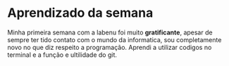# Aprendizado da semana
Minha primeira semana com a labenu foi muito **gratificante**, apesar de sempre ter tido contato com o mundo da informatica, sou completamente novo no que diz respeito a programação.
Aprendi a utilizar codigos no terminal  e a função e ultilidade do git.